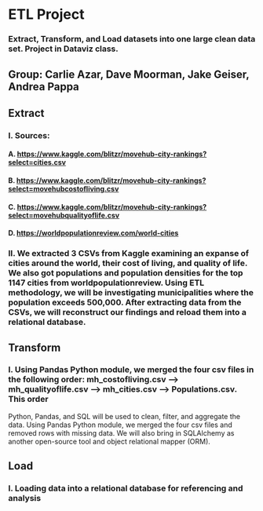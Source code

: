 # ETL Project
### Extract, Transform, and Load datasets into one large clean data set. Project in Dataviz class.


## Group: Carlie Azar, Dave Moorman, Jake Geiser, Andrea Pappa

## Extract 
### I. Sources:
#### A. https://www.kaggle.com/blitzr/movehub-city-rankings?select=cities.csv
#### B. https://www.kaggle.com/blitzr/movehub-city-rankings?select=movehubcostofliving.csv
#### C. https://www.kaggle.com/blitzr/movehub-city-rankings?select=movehubqualityoflife.csv
#### D. https://worldpopulationreview.com/world-cities

### II. We extracted 3 CSVs from Kaggle examining an expanse of cities around the world, their cost of living, and quality of life. We also got populations and population densities for the top 1147 cities from worldpopulationreview. Using ETL methodology, we will be investigating municipalities where the population exceeds 500,000. After extracting data from the CSVs, we will reconstruct our findings and reload them into a relational database.  

## Transform 
### I. Using Pandas Python module, we merged the four csv files in the following order: mh_costofliving.csv --> mh_qualityoflife.csv --> mh_cities.csv --> Populations.csv. This order 
Python, Pandas, and SQL will be used to clean, filter, and aggregate the data. Using Pandas Python module, we merged the four csv files and removed rows with missing data.  We will also bring in SQLAlchemy as another open-source tool and object relational mapper (ORM).

## Load 
### I. Loading data into a relational database for referencing and analysis

